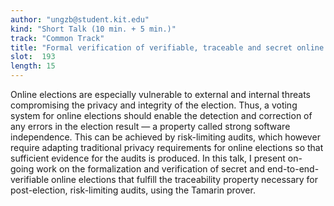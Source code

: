 ```yaml
---
author: "ungzb@student.kit.edu"
kind: "Short Talk (10 min. + 5 min.)"
track: "Common Track"
title: "Formal verification of verifiable, traceable and secret online elections"
slot:  193
length: 15
---
```


Online elections are especially vulnerable to external and internal threats compromising the privacy and integrity of the election. Thus, a voting system for online elections should enable the detection and correction of any errors in the election result — a property called strong software independence.
This can be achieved by risk-limiting audits, which however require adapting traditional privacy requirements for online elections so that sufficient evidence for the audits is produced.
In this talk, I present on-going work on the formalization and verification of secret and end-to-end-verifiable online elections that fulfill the traceability property necessary for post-election, risk-limiting audits, using the Tamarin prover.
